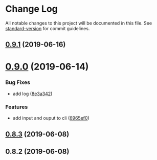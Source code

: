 # Change Log

All notable changes to this project will be documented in this file. See [standard-version](https://github.com/conventional-changelog/standard-version) for commit guidelines.

## [0.9.1](https://github.com/36node/32960/compare/v0.9.0...v0.9.1) (2019-06-16)



# [0.9.0](https://github.com/36node/32960/compare/v0.8.3...v0.9.0) (2019-06-14)


### Bug Fixes

* add log ([8e3a342](https://github.com/36node/32960/commit/8e3a342))


### Features

* add input and ouput to cli ([6965ef0](https://github.com/36node/32960/commit/6965ef0))



## [0.8.3](https://github.com/36node/32960/compare/v0.8.2...v0.8.3) (2019-06-08)



## 0.8.2 (2019-06-08)
